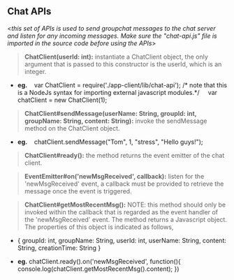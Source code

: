 **Chat APIs**
----
  <_this set of APIs is used to send groupchat messages to the chat server and listen for any incoming messages. Make sure the "chat-api.js" file is imported in the source code before using the APIs_>

> **ChatClient(userId: int):**
  instantiate a ChatClient object, the only argument that is passed to this constructor is the userId, which is an integer. 
+ **eg.** &nbsp;&nbsp;  var ChatClient = require('./app-client/lib/chat-api'); /* note that this is a NodeJs syntax for importing external javascript modules.*/ &nbsp;&nbsp;&nbsp;
var chatClient = new ChatClient(1);

  
>  **ChatClient#sendMessage(userName: String, groupId: int, groupName: String, content: String):**
 invoke the sendMessage method on the ChatClient object. 
+ **eg.** &nbsp;&nbsp; chatClient.sendMessage("Tom", 1, "stress", "Hello guys!");

> **ChatClient#ready():**
the method returns the event emitter of the chat client.

> **EventEmitter#on('newMsgReceived', callback):**
 listen for the 'newMsgReceived' event, a callback must be provided to retrieve the message once the event is triggered.

> **ChatClient#getMostRecentMsg():**
NOTE: this method should only be invoked within the callback that is regarded as the event handler of the 'newMsgReceived' event. The method returns a Javascript object. The properties of this object is indicated as follows,
* { groupId: int, groupName: String, userId: int, userName: String, content: String, creationTime: String }
+ **eg.** chatClient.ready().on('newMsgReceived', function(){
    console.log(chatClient.getMostRecentMsg().content);
 })
